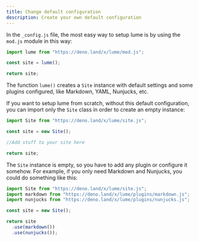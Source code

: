 ```yaml
---
title: Change default configuration
description: Create your own default configuration
---
```


In the `_config.js` file, the most easy way to setup lume is by using the
`mod.js` module in this way:

```js
import lume from "https://deno.land/x/lume/mod.js";

const site = lume();

return site;
```

The function `lume()` creates a `Site` instance with default settings and some
plugins configured, like Markdown, YAML, Nunjucks, etc.

If you want to setup lume from scratch, without this default configuration, you
can import only the `Site` class in order to create an empty instance:

```js
import Site from "https://deno.land/x/lume/site.js";

const site = new Site();

//Add stuff to your site here

return site;
```

The `Site` instance is empty, so you have to add any plugin or configure it
somehow. For example, if you only need Markdown and Nunjucks, you could do
something like this:

```js
import Site from "https://deno.land/x/lume/site.js";
import markdown from "https://deno.land/x/lume/plugins/markdown.js";
import nunjucks from "https://deno.land/x/lume/plugins/nunjucks.js";

const site = new Site();

return site
  .use(markdown())
  .use(nunjucks());
```
